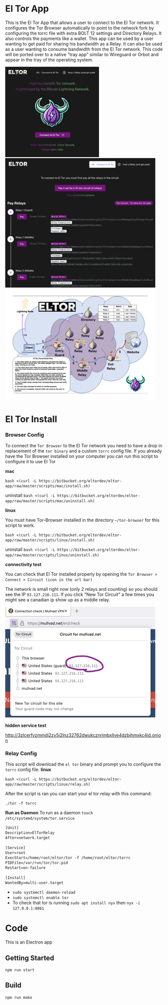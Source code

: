 # El Tor App

This is the El Tor App that allows a user to connect to the El Tor network. It configures the Tor Browser automatically to point to the network fork by configuring the torrc file with extra BOLT 12 settings and Directory Relays. It also controls the payments like a wallet. This app can be used by a user wanting to get paid for sharing his bandwidth as a Relay. It can also be used as a user wanting to consume bandwidth from the El Tor network.  This code will be ported over to a native "tray app" similar to Wireguard or Orbot and appear in the tray of the operating system. 


<img src="./src/assets/eltor-user.png" alt="Dash" width="480" style="width: 300px;"/>
<img src="./src/assets/eltor-pay-relays.png" alt="Dash" width="480"/>
<img src="./src/assets/eltor-flow.png" alt="Dash" width="480"/>


# El Tor Install

### Browser Config

To connect the `Tor Browser` to the El Tor network you need to have a drop in replacement of the `tor binary` and a custom `torrc` config file. If you
already have the Tor Browser installed on your computer you can run this script to configure it to use El Tor

**mac**
```
bash <(curl -L https://bitbucket.org/eltordev/eltor-app/raw/master/scripts/mac/install.sh)
```
uninstall
`bash <(curl -L https://bitbucket.org/eltordev/eltor-app/raw/master/scripts/mac/uninstall.sh)`

**linux**

You must have Tor-Browser installed in the directory `~/tor-browser` for this script to work.
```
bash <(curl -L https://bitbucket.org/eltordev/eltor-app/raw/master/scripts/linux/install.sh)
```
uninstall
`bash <(curl -L https://bitbucket.org/eltordev/eltor-app/raw/master/scripts/linux/uninstall.sh)`

**connectivity test**

You can check that El Tor installed properly by opening the `Tor Browser > Connect > Circuit (icon in the url bar)`

The network is small right now (only 2 relays and counting) so you should see the IP `93.127.216.111`. 
If you click "New Tor Circuit" a few times you might see a canadian ip show up as a middle relay.

<img src="./src/assets/circuit-check.png" alt="Dash" width="480"/>

**hidden service test**

http://3zlcerfvzmmdj2zv5j2lnz32762dwukcznrimbxllve4dzbjhmxkc4id.onion

### Relay Config
This script will download the `el tor` binary and prompt you to configure the `torrc` config file.
**linux**
```
bash <(curl -L https://bitbucket.org/eltordev/eltor-app/raw/master/scripts/linux/relay.sh)
```
After the script is ran you can start your el tor relay with this command:
```
./tor -f torrc
```

**Run as Daemon**
To run as a daemon
`touch /etc/systemd/system/tor.service`
```
[Unit]
Description=ElTorRelay
After=network.target

[Service]
User=root
ExecStart=/home/root/eltor/tor -f /home/root/eltor/torrc
PIDFile=/var/run/tor/tor.pid
Restart=on-failure

[Install]
WantedBy=multi-user.target
```
- `sudo systemctl daemon-reload`
- `sudo systemctl enable tor`
- To check that tor is running `sudo apt install nyx` then `nyx -i 127.0.0.1:8061`

# Code

This is an Electron app

## Getting Started

```
npm run start
```

## Build

```
npm run make
```